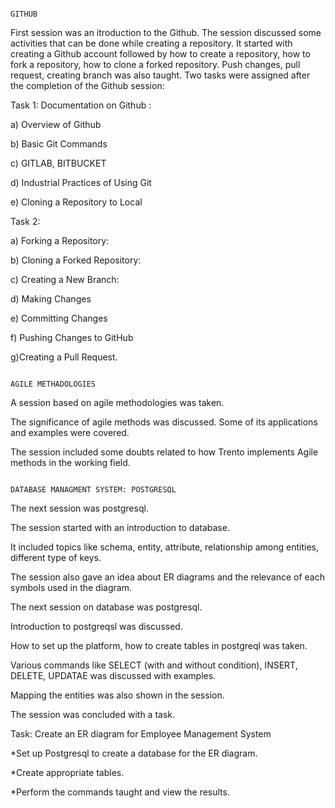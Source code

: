                                                                                   GITHUB
 First session was an itroduction to the Github. The session discussed some activities that can be done while creating a repository.
 It started with creating a Github account followed by how to create a repository, how to fork a repository, how to clone a forked repository.
 Push changes, pull request, creating branch was also taught.
 Two tasks were assigned after the completion of the Github session:
 
 Task 1: Documentation on Github :

 a) Overview of Github
 
 b) Basic Git Commands
 
 c) GITLAB, BITBUCKET
 
 d) Industrial Practices of Using Git
 
 e) Cloning a Repository to Local
 
 Task 2: 
 
 a) Forking a Repository: 
 
 b) Cloning a Forked Repository: 
 
 c) Creating a New Branch: 
 
 d) Making Changes
 
 e) Committing Changes
 
 f) Pushing Changes to GitHub
 
 g)Creating a Pull Request.
                                                                              
 
                                                                              AGILE METHADOLOGIES

A session based on agile methodologies was taken.

The significance of agile methods was discussed. Some of its applications and examples were covered.

The session included some doubts related to how Trento implements Agile methods in the working field.

    
                                                                          DATABASE MANAGMENT SYSTEM: POSTGRESQL

The next session was postgresql.

The session started with an introduction to database.

It included topics like schema, entity, attribute, relationship among entities, different type of keys.

The session also gave an idea about ER diagrams and the relevance of each symbols used in the diagram.

The next session on database was postgresql.

Introduction to postgreqsl was discussed.

How to set up the platform, how to create tables in postgreql was taken.

Various commands like SELECT (with and without condition), INSERT, DELETE, UPDATAE was discussed with examples.

Mapping the entities was also shown in the session.

The session was concluded with a task.

Task: Create an ER diagram for Employee Management System

*Set up Postgresql to create a database for the ER diagram.

*Create appropriate tables.

*Perform the commands taught and view the results.

                                                                                  
